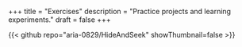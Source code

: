 +++
title = "Exercises"
description = "Practice projects and learning experiments."
draft = false
+++


{{< github repo="aria-0829/HideAndSeek" showThumbnail=false >}}
